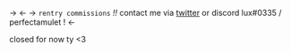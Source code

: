 -> <-
-> ``rentry commissions`` *!!* 
contact me via [twitter](https://twitter.com/astarionist) or discord lux#0335 / perfectamulet ! <-

closed for now ty <3